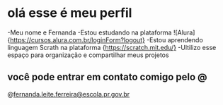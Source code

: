 # olá esse é meu perfil 

-Meu nome e Fernanda
-Estou estudando na plataforma ![Alura]{https://cursos.alura.com.br/loginForm?logout}
-Estou aprendendo linguagem Scrath na plataforma {https://scratch.mit.edu/}
-Ultilizo esse espaço para organização  e compartilhar meus projetos

## você pode entrar em contato comigo pelo @

@fernanda.leite.ferreira@escola.pr.gov.br



